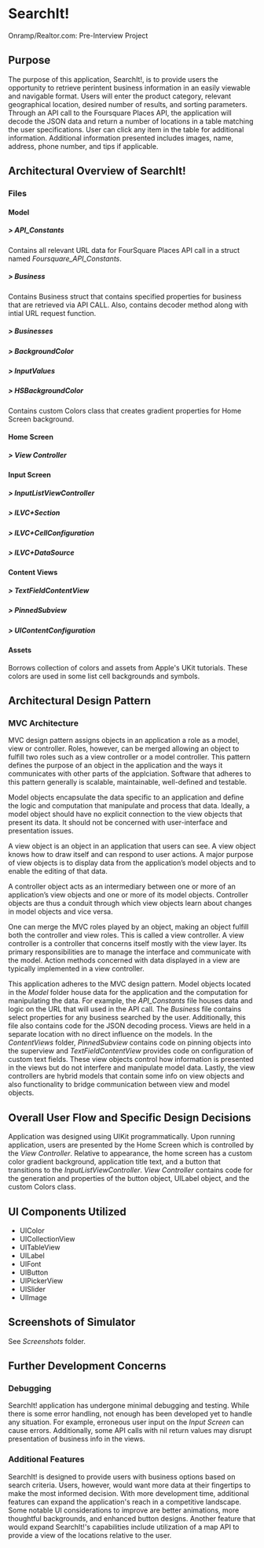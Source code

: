 # SearchIt!
Onramp/Realtor.com: Pre-Interview Project

## Purpose

The purpose of this application, SearchIt!, is to provide users the opportunity to retrieve perintent business information in an easily viewable and navigable format. Users will enter the product category, relevant geographical location, desired number of results, and sorting parameters. Through an API call to the Foursquare Places API, the application will decode the JSON data and return a number of locations in a table matching the user specifications. User can click any item in the table for additional information. Additional information presented includes images, name, address, phone number, and tips if applicable. 

## Architectural Overview of SearchIt!

### Files

#### **Model**

##### > API_Constants

Contains all relevant URL data for FourSquare Places API call in a struct named *Foursquare_API_Constants*.

##### > Business

Contains Business struct that contains specified properties for business that are retrieved via API CALL. Also, contains decoder method along with intial URL request function.

##### > Businesses

##### > BackgroundColor

##### > InputValues

##### > HSBackgroundColor

Contains custom Colors class that creates gradient properties for Home Screen background.

#### **Home Screen**

##### > View Controller

#### **Input Screen**

##### > InputListViewController

##### > ILVC+Section

##### > ILVC+CellConfiguration

##### > ILVC+DataSource

#### **Content Views**

##### > TextFieldContentView

##### > PinnedSubview

##### > UIContentConfiguration

#### **Assets**

Borrows collection of colors and assets from Apple's UKit tutorials. These colors are used in some list cell backgrounds and symbols. 


## Architectural Design Pattern

### MVC Architecture

MVC design pattern assigns objects in an application a role as a model, view or controller. Roles, however, can be merged allowing an object to fulfill two roles such as a view controller or a model controller. This pattern defines the purpose of an object in the application and the ways it communicates with other parts of the applciation. Software that adheres to this pattern generally is scalable, maintainable, well-defined and testable. 

Model objects encapsulate the data specific to an application and define the logic and computation that manipulate and process that data. Ideally, a model object should have no explicit connection to the view objects that present its data. It should not be concerned with user-interface and presentation issues. 

A view object is an object in an application that users can see. A view object knows how to draw itself and can respond to user actions. A major purpose of view objects is to display data from the application’s model objects and to enable the editing of that data. 

A controller object acts as an intermediary between one or more of an application’s view objects and one or more of its model objects. Controller objects are thus a conduit through which view objects learn about changes in model objects and vice versa.

One can merge the MVC roles played by an object, making an object fulfill both the controller and view roles. This is called a view controller. A view controller is a controller that concerns itself mostly with the view layer. Its primary responsibilities are to manage the interface and communicate with the model. Action methods concerned with data displayed in a view are typically implemented in a view controller.

This application adheres to the MVC design pattern. Model objects located in the *Model* folder house data for the application and the computation for manipulating the data. For example, the *API_Constants* file houses data and logic on the URL that will used in the API call. The *Business* file contains select properties for any business searched by the user. Additionally, this file also contains code for the JSON decoding process. Views are held in a separate location with no direct influence on the models. In the *ContentViews* folder, *PinnedSubview* contains code on pinning objects into the superview and *TextFieldContentView* provides code on configuration of custom text fields. These view objects control how information is presented in the views but do not interfere and manipulate model data. Lastly, the view controllers are hybrid models that contain some info on view objects and also functionality to bridge communication between view and model objects. 


## Overall User Flow and Specific Design Decisions

Application was designed using UIKit programmatically. Upon running application, users are presented by the Home Screen which is controlled by the *View Controller*. Relative to appearance, the home screen has a custom color gradient background, application title text, and a button that transitions to the *InputListViewController*. *View Controller* contains code for the generation and properties of the button object, UILabel object, and the custom Colors class. 

## UI Components Utilized

+ UIColor
+ UICollectionView
+ UITableView
+ UILabel
+ UIFont
+ UIButton
+ UIPickerView
+ UISlider
+ UIImage

## Screenshots of Simulator

See *Screenshots* folder.

## Further Development Concerns

### Debugging

SearchIt! application has undergone minimal debugging and testing. While there is some error handling, not enough has been developed yet to handle any situation. For example, erroneous user input on the *Input Screen* can cause errors. Additionally, some API calls with nil return values may disrupt presentation of business info in the views.

### Additional Features

SearchIt! is designed to provide users with business options based on search criteria. Users, however, would want more data at their fingertips to make the most informed decision. With more development time, additional features can expand the application's reach in a competitive landscape. Some notable UI considerations to improve are better animations, more thoughtful backgrounds, and enhanced button designs. Another feature that would expand SearchIt!'s capabilities include utilization of a map API to provide a view of the locations relative to the user.


